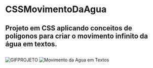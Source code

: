 # CSSMovimentoDaAgua
## Projeto em CSS aplicando conceitos de polígonos para criar o movimento infinito da água em textos.
##
![GIFPROJETO](https://github.com/victorloureiro1/CSSMovimentoDaAgua/blob/main/agua.gif)
![Movimento da Agua em Textos](https://github.com/victorloureiro1/CSSMovimentoDaAgua/blob/main/MOVIMENTOAGUA.png)

